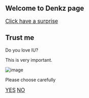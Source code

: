 ## Welcome to Denkz page
<a href="https://www.youtube.com/watch?v=y4iyuYbgt0I" target="_blank"><big>Click have a surprise</big></a>

## Trust me

Do you love IU?

This is very important.

![image](https://user-images.githubusercontent.com/91450368/135056913-3ee2b2e8-e099-45df-ab39-2b8f3c696cb4.png)

Please choose carefully


<a href="https://denkz24.github.io/Page2/" target="_blank"><big>YES</big></a>         <a href="https://encrypted-tbn0.gstatic.com/images?q=tbn:ANd9GcROv5Z2PDTd4TnBRlPImW5S7ct4QSRQOdubdQ&usqp=CAU" target="_blank"><big>NO</big></a>














